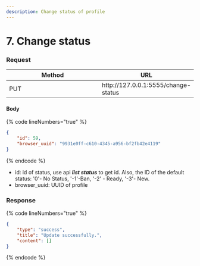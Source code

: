 ```yaml
---
description: Change status of profile
---
```


# 7. Change status

### **Request**

<table><thead><tr><th width="249">Method</th><th>URL</th></tr></thead><tbody><tr><td>PUT</td><td>http://127.0.0.1:5555/change-status</td></tr></tbody></table>

#### **Body**

{% code lineNumbers="true" %}
```json
{
    "id": 59,
    "browser_uuid": "9931e0ff-c610-4345-a956-bf2fb42e4119"
}
```
{% endcode %}

* id: id of status, use api _**list status**_ to get id. Also, the ID of the default status: '0'- No Status, '-1'-Ban, '-2' - Ready, '-3'- New.
* browser\_uuid: UUID of profile&#x20;

### **Response**

{% code lineNumbers="true" %}
```json
{
    "type": "success",
    "title": "Update successfully.",
    "content": []
}
```
{% endcode %}

